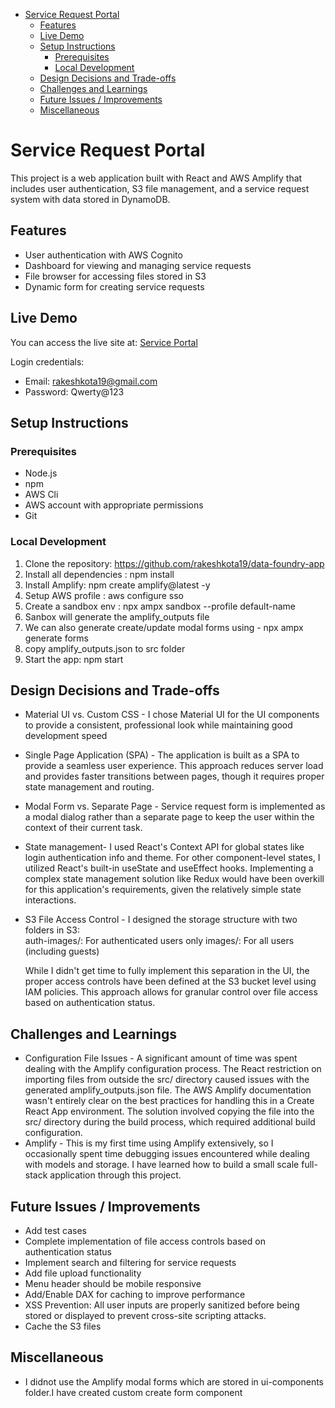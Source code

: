 - [Service Request Portal](#service-request-portal)
  - [Features](#features)
  - [Live Demo](#live-demo)
  - [Setup Instructions](#setup-instructions)
    - [Prerequisites](#prerequisites)
    - [Local Development](#local-development)
  - [Design Decisions and Trade-offs](#design-decisions-and-trade-offs)
  - [Challenges and Learnings](#challenges-and-learnings)
  - [Future Issues / Improvements](#future-issues--improvements)
  - [Miscellaneous](#miscellaneous)

# Service Request Portal

This project is a web application built with React and AWS Amplify that includes user authentication, S3 file management, and a service request system with data stored in DynamoDB.

## Features

- User authentication with AWS Cognito
- Dashboard for viewing and managing service requests
- File browser for accessing files stored in S3
- Dynamic form for creating service requests

## Live Demo

You can access the live site at: [Service Portal](https://deploy.d1ph28uy6927s5.amplifyapp.com/)

Login credentials:

- Email: rakeshkota19@gmail.com
- Password: Qwerty@123

## Setup Instructions

### Prerequisites

- Node.js
- npm
- AWS Cli
- AWS account with appropriate permissions
- Git

### Local Development

1. Clone the repository: https://github.com/rakeshkota19/data-foundry-app
2. Install all dependencies : npm install
3. Install Amplify: npm create amplify@latest -y
4. Setup AWS profile : aws configure sso
5. Create a sandbox env : npx ampx sandbox --profile default-name
6. Sanbox will generate the amplify_outputs file
7. We can also generate create/update modal forms using - npx ampx generate forms
8. copy amplify_outputs.json to src folder
9. Start the app: npm start

## Design Decisions and Trade-offs

- Material UI vs. Custom CSS -
  I chose Material UI for the UI components to provide a consistent, professional look while maintaining good development speed
- Single Page Application (SPA) -
  The application is built as a SPA to provide a seamless user experience. This approach reduces server load and provides faster transitions between pages, though it requires proper state management and routing.
- Modal Form vs. Separate Page -
  Service request form is implemented as a modal dialog rather than a separate page to keep the user within the context of their current task.
- State management-
  I used React's Context API for global states like login authentication info and theme. For other component-level states, I utilized React's built-in useState and useEffect hooks. Implementing a complex state management solution like Redux would have been overkill for this application's requirements, given the relatively simple state interactions.
- S3 File Access Control -
  I designed the storage structure with two folders in S3:  
  auth-images/: For authenticated users only
  images/: For all users (including guests)

  While I didn't get time to fully implement this separation in the UI, the proper access controls have been defined at the S3 bucket level using IAM policies. This approach allows for granular control over file access based on authentication status.

## Challenges and Learnings

- Configuration File Issues -
  A significant amount of time was spent dealing with the Amplify configuration process. The React restriction on importing files from outside the src/ directory caused issues with the generated amplify_outputs.json file. The AWS Amplify documentation wasn't entirely clear on the best practices for handling this in a Create React App environment.
  The solution involved copying the file into the src/ directory during the build process, which required additional build configuration.
- Amplify -
  This is my first time using Amplify extensively, so I occasionally spent time debugging issues encountered while dealing with models and storage. I have learned how to build a small scale full-stack application through this project.

## Future Issues / Improvements

- Add test cases
- Complete implementation of file access controls based on authentication status
- Implement search and filtering for service requests
- Add file upload functionality
- Menu header should be mobile responsive
- Add/Enable DAX for caching to improve performance
- XSS Prevention: All user inputs are properly sanitized before being stored or displayed to prevent cross-site scripting attacks.
- Cache the S3 files

## Miscellaneous

- I didnot use the Amplify modal forms which are stored in ui-components folder.I have created custom create form component
